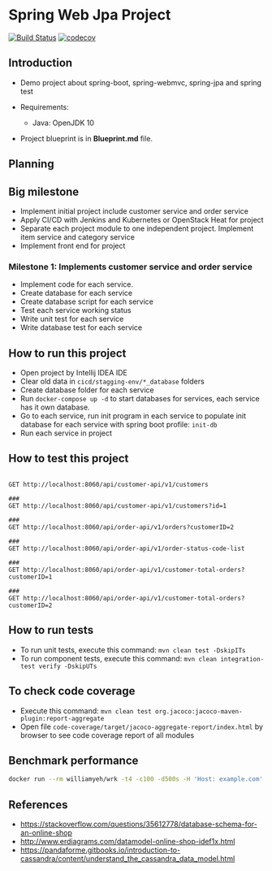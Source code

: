 # Spring Web Jpa Project

[![Build Status](https://travis-ci.com/haminhcong/spring-web-jpa.svg?branch=master)](https://travis-ci.com/haminhcong/spring-web-jpa)  [![codecov](https://codecov.io/gh/haminhcong/spring-web-jpa/branch/master/graph/badge.svg)](https://codecov.io/gh/haminhcong/spring-web-jpa)



## Introduction

- Demo project about spring-boot, spring-webmvc, spring-jpa and spring test
- Requirements:
    - Java: OpenJDK 10
    
- Project blueprint is in **Blueprint.md** file.

## Planning

## Big milestone

- Implement initial project include customer service and order service
- Apply CI/CD with Jenkins and Kubernetes or OpenStack Heat for project
- Separate each project module to one independent project. Implement item service and category service
- Implement front end for project


### Milestone 1: Implements customer service and order service

- Implement code for each service.
- Create database for each service
- Create database script for each service
- Test each service working status
- Write unit test for each service 
- Write database test for each service

## How to run this project

- Open project by Intellij IDEA IDE
- Clear old data in `cicd/stagging-env/*_database` folders
- Create database folder for each service
- Run `docker-compose up -d` to start databases for services, each service has it own database.
- Go to each service, run init program in each service to populate init database for each service with spring boot profile: `init-db`
- Run each service in project

## How to test this project 

```text

GET http://localhost:8060/api/customer-api/v1/customers

###
GET http://localhost:8060/api/customer-api/v1/customers?id=1

###
GET http://localhost:8060/api/order-api/v1/orders?customerID=2

###
GET http://localhost:8060/api/order-api/v1/order-status-code-list

###
GET http://localhost:8060/api/order-api/v1/customer-total-orders?customerID=1

###
GET http://localhost:8060/api/order-api/v1/customer-total-orders?customerID=2

```

## How to run tests

- To run unit tests, execute this command: `mvn clean test -DskipITs`
- To run component tests, execute this command: `mvn clean integration-test verify -DskipUTs`

## To check code coverage
 
- Execute this command: `mvn clean test org.jacoco:jacoco-maven-plugin:report-aggregate`
- Open file `code-coverage/target/jacoco-aggregate-report/index.html` by browser to see code coverage report of all modules

## Benchmark performance

```bash
docker run --rm williamyeh/wrk -t4 -c100 -d500s -H 'Host: example.com' --latency --timeout 30s http://192.168.120.1:8060/api/customer/customers\?address\=Ha%20Noi
```

## References

- https://stackoverflow.com/questions/35612778/database-schema-for-an-online-shop
- http://www.erdiagrams.com/datamodel-online-shop-idef1x.html
- https://pandaforme.gitbooks.io/introduction-to-cassandra/content/understand_the_cassandra_data_model.html
